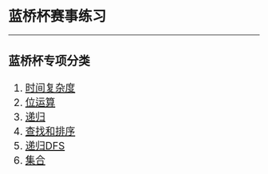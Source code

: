 # 蓝桥杯赛事练习
---
<div style="font-size:20px;">

<!-- ### 算法题目
1. [递归 - 爬楼梯 / 斐波那契](blue/suanfa-test/1递归.md)
2. [两数之和](blue/suanfa-test/2两数之和.md)
3. [合并两个有序数组](blue/suanfa-test/3合并两个有序数组.md)
4. [移动零](blue/suanfa-test/4移动零.md)
5. [找出数组中所有消失的数字](blue/suanfa-test/5找出数组中所有消失的数字.md)
6. [合并两个有序链表](blue/suanfa-test/6合并两个有序链表.md)
7. [删除排序链表中的重复数据](blue/suanfa-test/7删除排序链表中的重复数据.md)
8. [闭环链表](blue/suanfa-test/8闭环链表.md)
9. [闭环链表进阶](blue/suanfa-test/9闭环链表2.md)
10. [相交链表](blue/suanfa-test/10相交链表.md) -->

### 蓝桥杯专项分类
1. [时间复杂度](blue/blue-note/1.md)
2. [位运算](blue/blue-note/2.md)
3. [递归](blue/blue-note/3.md)
4. [查找和排序](blue/blue-note/4.md)
5. [递归DFS](blue/blue-note/5.md)
3. [集合](blue/blue-note/集合.md)

</div>